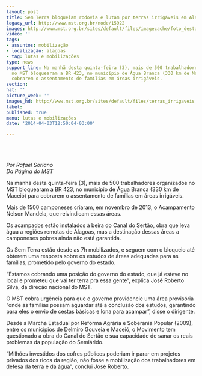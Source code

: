 ```yaml
---
layout: post
title: Sem Terra bloqueiam rodovia e lutam por terras irrigáveis em Alagoas
legacy_url: http://www.mst.org.br/node/15922
images: http://www.mst.org.br/sites/default/files/imagecache/foto_destaque/terras_irrigaveis!.jpg
video: ''
tags:
- assuntos: mobilização
- localização: alagoas
- tag: lutas e mobilizações
type: news
support_line: Na manhã desta quinta-feira (3), mais de 500 trabalhadores organizados
  no MST bloquearam a BR 423, no município de Água Branca (330 km de Maceió) para
  cobrarem o assentamento de famílias em áreas irrigáveis.
section: 
hat: ''
picture_week: ''
images_hd: http://www.mst.org.br/sites/default/files/terras_irrigaveis!.jpg
label: 
published: true
menu: lutas e mobilizações
date: '2014-04-03T12:50:04-03:00'

---
```

<p><img style="margin: 10px;" src="http://www.mst.org.br/sites/default/files/terras_irrigaveis.jpg" alt=""></p><p><em><br>Por Rafael Soriano<br></em><em>Da Página do MST&nbsp;<br></em></p><p>Na manhã desta quinta-feira (3), mais de 500 trabalhadores organizados no MST bloquearam a BR 423, no município de Água Branca (330 km de Maceió) para cobrarem o assentamento de famílias em áreas irrigáveis.&nbsp;</p><p>Mais de 1500 camponeses criaram, em novembro de 2013, o Acampamento Nelson Mandela, que reivindicam essas áreas.</p><p>Os acampados estão instalados à beira do Canal do Sertão, obra que leva água a regiões remotas de Alagoas, mas a destinação dessas áreas a camponeses pobres ainda não está garantida.&nbsp;</p><p>Os Sem Terra estão desde as 7h mobilizados, e seguem com o bloqueio até obterem uma resposta sobre os estudos de áreas adequadas para as famílias, prometido pelo governo do estado.</p><p>“Estamos cobrando uma posição do governo do estado, que já esteve no local e prometeu que vai ter terra pra essa gente”, explica José Roberto Silva, da direção nacional do MST.</p><p>O MST cobra urgência para que o governo providencie uma área provisória “onde as famílias possam aguardar até a conclusão dos estudos, garantindo para eles o envio de cestas básicas e lona para acampar”, disse o dirigente.</p><p>Desde a Marcha Estadual por Reforma Agrária e Soberania Popular (2009), entre os municípios de Delmiro Gouveia e Maceió, o Movimento tem questionado a obra do Canal do Sertão e sua capacidade de sanar os reais problemas da população do Semiárido.&nbsp;</p><p>“Milhões investidos dos cofres públicos poderiam ir parar em projetos privados dos ricos da região, não fosse a mobilização dos trabalhadores em defesa da terra e da água”, conclui José Roberto.</p><div>&nbsp;</div>
